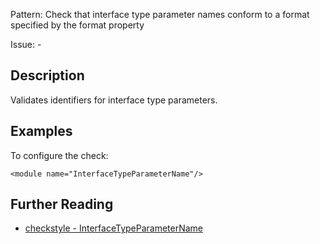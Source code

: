 Pattern: Check that interface type parameter names conform to a format specified by the format property

Issue: -

## Description

Validates identifiers for interface type parameters. 

## Examples

To configure the check: 
    
    
    <module name="InterfaceTypeParameterName"/>

## Further Reading

* [checkstyle - InterfaceTypeParameterName](http://checkstyle.sourceforge.net/config_naming.html#InterfaceTypeParameterName)